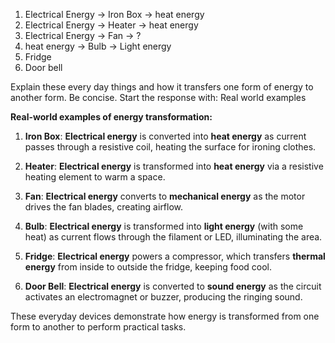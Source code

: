 1. Electrical Energy -> Iron Box -> heat energy
2. Electrical Energy -> Heater -> heat energy
3. Electrical Energy -> Fan -> ?
4. heat energy -> Bulb -> Light energy
5. Fridge
6. Door bell

Explain these every day things and how it transfers one form of energy to another form. Be concise. Start the response with: Real world examples 


**Real-world examples of energy transformation:**

1. **Iron Box**: **Electrical energy** is converted into **heat energy** as current passes through a resistive coil, heating the surface for ironing clothes.

2. **Heater**: **Electrical energy** is transformed into **heat energy** via a resistive heating element to warm a space.

3. **Fan**: **Electrical energy** converts to **mechanical energy** as the motor drives the fan blades, creating airflow.

4. **Bulb**: **Electrical energy** is transformed into **light energy** (with some heat) as current flows through the filament or LED, illuminating the area.

5. **Fridge**: **Electrical energy** powers a compressor, which transfers **thermal energy** from inside to outside the fridge, keeping food cool.

6. **Door Bell**: **Electrical energy** is converted to **sound energy** as the circuit activates an electromagnet or buzzer, producing the ringing sound.

These everyday devices demonstrate how energy is transformed from one form to another to perform practical tasks.